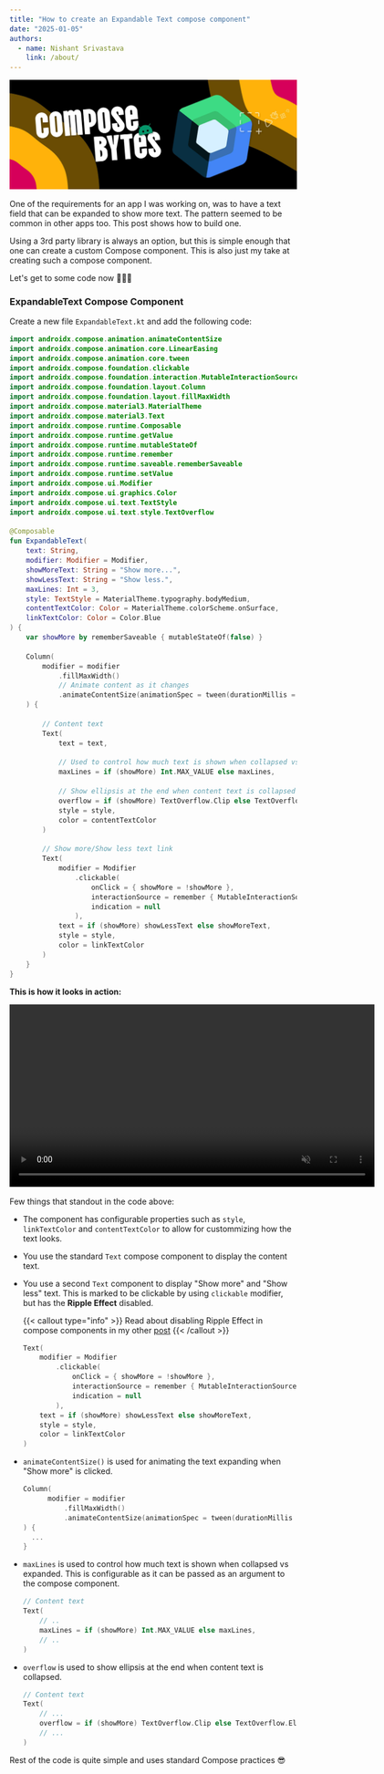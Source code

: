 ```yaml
---
title: "How to create an Expandable Text compose component"
date: "2025-01-05"
authors:
  - name: Nishant Srivastava
    link: /about/
---
```


![Banner](../header.jpg)

<!--Short abstract goes here-->

One of the requirements for an app I was working on, was to have a text field that can be expanded to show more text. The pattern seemed to be common in other apps too. This post shows how to build one.

<!--more-->

Using a 3rd party library is always an option, but this is simple enough that one can create a custom Compose component. This is also just my take at creating such a compose component.

Let's get to some code now 👨🏻‍💻

### ExpandableText Compose Component

Create a new file `ExpandableText.kt` and add the following code:

```kt {filename="ExpandableText.kt"}
import androidx.compose.animation.animateContentSize
import androidx.compose.animation.core.LinearEasing
import androidx.compose.animation.core.tween
import androidx.compose.foundation.clickable
import androidx.compose.foundation.interaction.MutableInteractionSource
import androidx.compose.foundation.layout.Column
import androidx.compose.foundation.layout.fillMaxWidth
import androidx.compose.material3.MaterialTheme
import androidx.compose.material3.Text
import androidx.compose.runtime.Composable
import androidx.compose.runtime.getValue
import androidx.compose.runtime.mutableStateOf
import androidx.compose.runtime.remember
import androidx.compose.runtime.saveable.rememberSaveable
import androidx.compose.runtime.setValue
import androidx.compose.ui.Modifier
import androidx.compose.ui.graphics.Color
import androidx.compose.ui.text.TextStyle
import androidx.compose.ui.text.style.TextOverflow

@Composable
fun ExpandableText(
    text: String,
    modifier: Modifier = Modifier,
    showMoreText: String = "Show more...",
    showLessText: String = "Show less.",
    maxLines: Int = 3,
    style: TextStyle = MaterialTheme.typography.bodyMedium,
    contentTextColor: Color = MaterialTheme.colorScheme.onSurface,
    linkTextColor: Color = Color.Blue
) {
    var showMore by rememberSaveable { mutableStateOf(false) }

    Column(
        modifier = modifier
            .fillMaxWidth()
            // Animate content as it changes
            .animateContentSize(animationSpec = tween(durationMillis = 150, easing = LinearEasing))
    ) {

        // Content text
        Text(
            text = text,

            // Used to control how much text is shown when collapsed vs expanded
            maxLines = if (showMore) Int.MAX_VALUE else maxLines,

            // Show ellipsis at the end when content text is collapsed
            overflow = if (showMore) TextOverflow.Clip else TextOverflow.Ellipsis,
            style = style,
            color = contentTextColor
        )

        // Show more/Show less text link
        Text(
            modifier = Modifier
                .clickable(
                    onClick = { showMore = !showMore },
                    interactionSource = remember { MutableInteractionSource() },
                    indication = null
                ),
            text = if (showMore) showLessText else showMoreText,
            style = style,
            color = linkTextColor
        )
    }
}
```

**This is how it looks in action:**

<video controls autoplay muted width=640 src="expandable_text_preview.webm"></video>

Few things that standout in the code above:

- The component has configurable properties such as `style`, `linkTextColor` and `contentTextColor` to allow for custommizing how the text looks.

- You use the standard `Text` compose component to display the content text.

- You use a second `Text` component to display "Show more" and "Show less" text. This is marked to be clickable by using `clickable` modifier, but has the **Ripple Effect** disabled.

  {{< callout type="info" >}}
  Read about disabling Ripple Effect in compose components in my other [post](../removing-ripple-effect-from-clickable-components/)
  {{< /callout >}}

  ```kt {hl_lines=[3,4,5,6,7]}
  Text(
      modifier = Modifier
          .clickable(
              onClick = { showMore = !showMore },
              interactionSource = remember { MutableInteractionSource() },
              indication = null
          ),
      text = if (showMore) showLessText else showMoreText,
      style = style,
      color = linkTextColor
  )
  ```

- `animateContentSize()` is used for animating the text expanding when "Show more" is clicked.

  ```kt {hl_lines=[4]}
  Column(
        modifier = modifier
            .fillMaxWidth()
            .animateContentSize(animationSpec = tween(durationMillis = 150, easing = LinearEasing))
  ) {
    ...
  }
  ```

- `maxLines` is used to control how much text is shown when collapsed vs expanded. This is configurable as it can be passed as an argument to the compose component.

  ```kt {hl_lines=[4]}
  // Content text
  Text(
      // ..
      maxLines = if (showMore) Int.MAX_VALUE else maxLines,
      // ..
  )
  ```

- `overflow` is used to show ellipsis at the end when content text is collapsed.

  ```kt {hl_lines=[4]}
  // Content text
  Text(
      // ...
      overflow = if (showMore) TextOverflow.Clip else TextOverflow.Ellipsis,
      // ...
  )

  ```

Rest of the code is quite simple and uses standard Compose practices 😎
